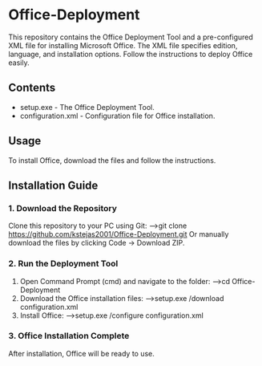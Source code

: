 # Office-Deployment
This repository contains the Office Deployment Tool and a pre-configured XML file for installing Microsoft Office. The XML file specifies edition, language, and installation options. Follow the instructions to deploy Office easily.

## Contents
- setup.exe - The Office Deployment Tool.
- configuration.xml - Configuration file for Office installation.

## Usage
To install Office, download the files and follow the instructions.

## Installation Guide

### 1. Download the Repository
Clone this repository to your PC using Git:
  -->git clone https://github.com/kstejas2001/Office-Deployment.git
Or manually download the files by clicking Code → Download ZIP.

### 2. Run the Deployment Tool
1. Open Command Prompt (cmd) and navigate to the folder:
  -->cd Office-Deployment
2. Download the Office installation files:
  -->setup.exe /download configuration.xml
3. Install Office:
  -->setup.exe /configure configuration.xml
   
### 3. Office Installation Complete

After installation, Office will be ready to use.

